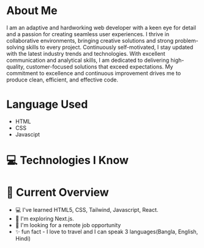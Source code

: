 <img src="https://i.ibb.co/SPPV45G/custom-banner-jannatul-afroz-faria.png" alt="" />

# About Me
I am an adaptive and hardworking web developer with a keen eye for detail and a passion for creating seamless user experiences. I thrive in collaborative environments, bringing creative solutions and strong problem-solving skills to every project. Continuously self-motivated, I stay updated with the latest industry trends and technologies. With excellent communication and analytical skills, I am dedicated to delivering high-quality, customer-focused solutions that exceed expectations. My commitment to excellence and continuous improvement drives me to produce clean, efficient, and effective code.

# Language Used
- HTML
- CSS
- Javascipt
  
# 💻 Technologies I Know



# 📜 Current Overview

- 💻 I've learned HTML5, CSS, Tailwind, Javascript, React.
- 🌱 I'm exploring Next.js.
- 🔎 I'm looking for a remote job opportunity
- ✨ fun fact - I love to travel and I can speak 3 languages(Bangla, English, Hindi)
